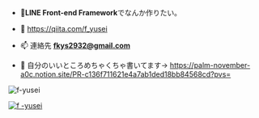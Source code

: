 - 🌱**LINE Front-end Framework**でなんか作りたい。

- 📝 https://qiita.com/f_yusei

- 📫 連絡先 **fkys2932@gmail.com**

- 📄 自分のいいところめちゃくちゃ書いてます→ https://palm-november-a0c.notion.site/PR-c136f711621e4a7ab1ded18bb84568cd?pvs=
  
<p> <img align="center" src="https://github-readme-stats.vercel.app/api?username=f-yusei&show_icons=true&locale=ja" alt ="f-yusei" /></p>
<p align="left"> <a href= "https://github.com/ryo-ma/github-profile-trophy"><img src="https://github-profile-trophy.vercel.app/?username=f-yusei" alt="f -yusei" /></a> </p>

